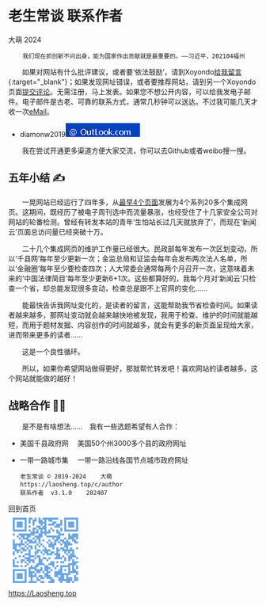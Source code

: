 老生常谈 联系作者
================
大萌	2024	<base target="_blank">

		我们现在抓创新不问出身，能为国家作出贡献就是最重要的。——习近平，202104福州

　　如果对网站有什么批评建议，或者要‘依法鼓励’，请到Xoyondo[给我留言](https://xoyondo.com/mb/yY8PqZMjKUgdcpn){:target="_blank"}；如果发现网址错误，或者要推荐网站，请到另一个Xoyondo页面[提交评论](https://xoyondo.com/ap/HPr7pBG7mOPIUGZ)。无需注册，马上发表。如果您不想公开内容，可以给我发电子邮件。电子邮件是古老、可靠的联系方式，通常几秒钟可以送达。不过我可能几天才收一次[eMail](https://outlook.live.com/mail/0/)。

+ diamonw2019![邮件后缀加载中](./mail-2020.png)

　　我在尝试开通更多渠道方便大家交流，你可以去Github或者weibo搜一搜。


五年小结 ✍
--------

　　一晃网站已经运行了四年多，从[最早4个页面](https://github.com/ethpony/Laosheng.top)发展为4个系列20多个集成网页。这期间，既经历了被电子周刊选中而流量暴涨，也经受住了十几家安全公司对网站的轮番检测。曾经有转发本站的青年‘生怕站长过几天就放弃了’，而现在‘新闻云’页面总访问量已经突破十万。

　　二十几个集成网页的维护工作量已经很大。民政部每年发布一次区划变动，所以‘千县网’每年至少更新一次；金监总局和证监会每年会发布两次法人名单，所以‘金融圈’每年至少要检查四次；人大常委会通常每两个月召开一次，这意味着未来的‘中国法律简目’每年至少更新6+1次。这些都算好的，我每个月对‘新闻云’只检查一个省，却总能发现很多变动，检查总是跟不上官网的变化……

　　能最快告诉我网址变化的，是读者的留言，这能帮助我节省检查时间。如果读者越来越多，那网址变动就会越来越快地被发现，我用于检查、维护的时间就能越短，而用于题材发掘、内容创作的时间就越多，就会有更多的新页面呈现给大家，进而带来更多的读者……

　　这是一个良性循环。

　　所以，如果你希望网站做得更好，那就帮忙转发吧！喜欢网站的读者越多，这个网站就能做的越好！



战略合作 🍵🍵
--------

　　是不是有啥想法……　我有一些选题希望有人合作：

+	美国千县政府网	　美国50个州3000多个县的政府网址
+	一带一路城市集	　一带一路沿线各国节点城市政府网址



		老生常谈 © 2019-2024	大萌
		https://laosheng.top/c/author
		联系作者  v3.1.0	202407

回到首页  
<a href=".." title="返回老生常谈首页"><img src="../indexQR-Blue.png" /></a>  
https://Laosheng.top
